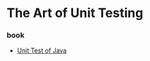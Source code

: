 
The Art of Unit Testing
============================


### book

* [Unit Test of Java](http://artofunittesting.com/java/)



